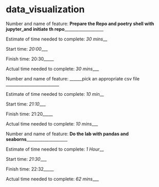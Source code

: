# data_visualization
Number and name of feature: ______Prepare the Repo and poetry shell with jupyter_and initiate th repo_________________________

Estimate of time needed to complete: _30 mins___

Start time: _20:00____

Finish time: 20:30_____

Actual time needed to complete: _30 mins____


Number and name of feature: ______pick an appropriate csv file __________________________

Estimate of time needed to complete: _10 min___

Start time: _21:10____

Finish time: 21:20_____

Actual time needed to complete: _10 mins____


Number and name of feature: ______Do the lab with pandas and seaborns__________________________

Estimate of time needed to complete: _1 Hour___

Start time: _21:30____

Finish time: 22:32_____

Actual time needed to complete: _62 mins____